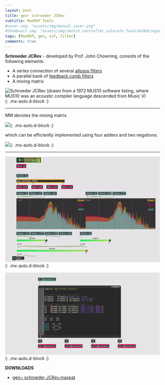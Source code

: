 ```yaml
---
layout: post
title: gen~ schroeder JCRev
subtitle: MaxMSP Tools
#cover-img: "assets/img/manual_cover.png"
#thumbnail-img: "assets/img/sketch_controller_colorato_Tavola%20disegno%201.png"
tags: [MaxMSP, gen, svf, filter]
comments: true
---
```


**Schroeder JCRev** - developed by Prof. John Chowning, consists of the following elements:

- A series connection of several [allpass filters](https://velitch.github.io/velitch/2021-10-19-tool_gen_allpass/)
- A parallel bank of [feedback comb filters](https://velitch.github.io/velitch/2021-10-19-tool_gen_combfilter/)
- A mixing matrix

![Schroeder JCRev (drawn from a 1972 MUS10 software listing, where MUS10 was an acoustic compiler language descended from Music V)](http://www.dsprelated.com/josimages_new/pasp/img706.png){: .mx-auto.d-block :}

________


MM denotes the mixing matrix

![](http://www.dsprelated.com/josimages_new/pasp/img709.png){: .mx-auto.d-block :}


which can be efficiently implemented using four adders and two negations:


![](http://www.dsprelated.com/josimages_new/pasp/img710.png){: .mx-auto.d-block :}

________

![](https://github.com/Velitch/velitch/blob/main/assets/img/img_maxmsp/gen~%20schroeder_JCRev.gif?raw=true){: .mx-auto.d-block :}

![](https://github.com/Velitch/velitch/blob/main/assets/img/img_maxmsp/dsp~%20schroeder%20JCRev.png?raw=true){: .mx-auto.d-block :}

**DOWNLOADS**

  - [gen~ schroeder JCRev.maxpat](https://github.com/Velitch/BN_Musica_Elettronica/tree/main/IBN/COME-05-informatica-musicale-IBN/maxmsp_tools/reverb/schroeder_JCRev)
